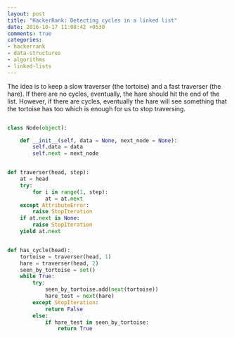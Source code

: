```yaml
---
layout: post
title: "HackerRank: Detecting cycles in a linked list"
date: 2016-10-17 11:08:42 +0530
comments: true
categories: 
- hackerrank
- data-structures
- algorithms
- linked-lists
---
```


The idea is to keep a slow traverser (the tortoise) and a fast traverser (the hare). If there are no cycles, eventually, the hare should hit the end of the list. However, if there are cycles, eventually the hare will see something that the tortoise has too which is enough for us to stop traversing.


```python

class Node(object):

    def __init__(self, data = None, next_node = None):
        self.data = data
        self.next = next_node


def traverser(head, step):
    at = head
    try:
        for i in range(1, step):
            at = at.next
    except AttributeError:
        raise StopIteration
    if at.next is None:
        raise StopIteration
    yield at.next


def has_cycle(head):
    tortoise = traverser(head, 1)
    hare = traverser(head, 2)
    seen_by_tortoise = set()
    while True:
        try:
            seen_by_tortoise.add(next(tortoise))
            hare_test = next(hare)
        except StopIteration:
            return False
        else:
            if hare_test in seen_by_tortoise:
                return True

```

